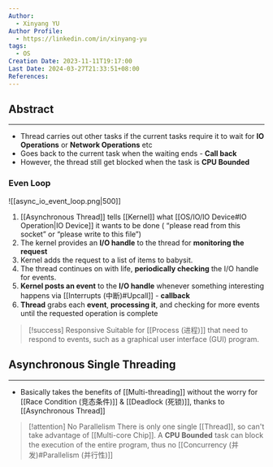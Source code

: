 ```yaml
---
Author:
  - Xinyang YU
Author Profile:
  - https://linkedin.com/in/xinyang-yu
tags:
  - OS
Creation Date: 2023-11-11T19:17:00
Last Date: 2024-03-27T21:33:51+08:00
References: 
---
```

## Abstract
---
- Thread carries out other tasks if the current tasks require it to wait for **IO Operations** or **Network Operations** etc
- Goes back to the current task when the waiting ends - **Call back**
- However, the thread still get blocked when the task is **CPU Bounded**

### Even Loop
![[async_io_event_loop.png|500]]
1. [[Asynchronous Thread]] tells [[Kernel]] what [[OS/IO/IO Device#IO Operation|IO Device]] it wants to be done ( “please read from this socket” or “please write to this file”)
2. The kernel provides an **I/O handle** to the thread for **monitoring the request**
3. Kernel adds the request to a list of items to babysit.
4. The thread continues on with life, **periodically checking** the I/O handle for events.
5. **Kernel posts an event** to the **I/O handle** whenever something interesting happens via [[Interrupts (中断)#Upcall]] - **callback**
6. **Thread** grabs each **event**, **processing it**, and checking for more events until the requested operation is complete

>[!success] Responsive
> Suitable for [[Process (进程)]] that need to respond to events, such as a graphical user interface (GUI) program.

## Asynchronous Single Threading
---
- Basically takes the benefits of [[Multi-threading]] without the worry for [[Race Condition (竞态条件)]] & [[Deadlock (死锁)]], thanks to [[Asynchronous Thread]] 

>[!attention] No Parallelism
> There is only one single [[Thread]], so can't take advantage of [[Multi-core Chip]]. A **CPU Bounded** task can block the execution of the entire program, thus no [[Concurrency (并发)#Parallelism (并行性)]]